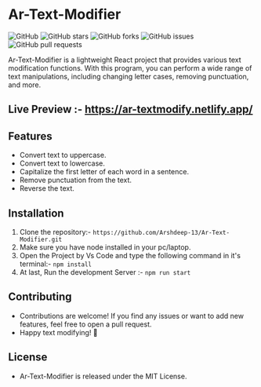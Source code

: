 # Ar-Text-Modifier

![GitHub](https://img.shields.io/github/license/Arshdeep-13/Ar-Text-Modifier)
![GitHub stars](https://img.shields.io/github/stars/Arshdeep-13/Ar-Text-Modifier?style=social)
![GitHub forks](https://img.shields.io/github/forks/Arshdeep-13/Ar-Text-Modifier?style=social)
![GitHub issues](https://img.shields.io/github/issues/Arshdeep-13/Ar-Text-Modifier)
![GitHub pull requests](https://img.shields.io/github/issues-pr/Arshdeep-13/Ar-Text-Modifier)

Ar-Text-Modifier is a lightweight React project that provides various text modification functions. With this program, you can perform a wide range of text manipulations, including changing letter cases, removing punctuation, and more.

## Live Preview :- https://ar-textmodify.netlify.app/

## Features

- Convert text to uppercase.
- Convert text to lowercase.
- Capitalize the first letter of each word in a sentence.
- Remove punctuation from the text.
- Reverse the text.

## Installation
1. Clone the repository:-
  ```https://github.com/Arshdeep-13/Ar-Text-Modifier.git``` 
2. Make sure you have node installed in your pc/laptop.
3. Open the Project by Vs Code and type the following command in it's terminal:-
   ```npm install```
4. At last, Run the development Server :-
   ```npm run start```


## Contributing
- Contributions are welcome! If you find any issues or want to add new features, feel free to open a pull request.
- Happy text modifying! 🚀

## License
- Ar-Text-Modifier is released under the MIT License.
